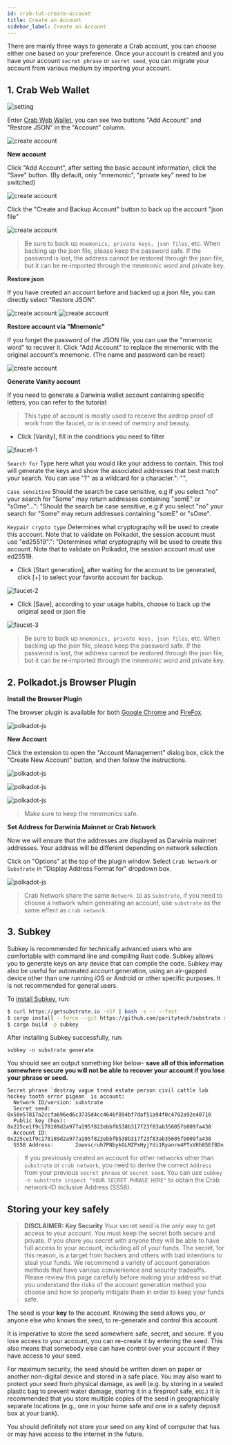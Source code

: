 ```yaml
---
id: crab-tut-create-account
title: Create an Account
sidebar_label: Create an Account
---
```


There are mainly three ways to generate a Crab account, you can choose either one based on your preference.  Once your account is created and you have your account `secret phrase` or `secret seed`, you can migrate your account from various medium by importing your account.  

## 1. Crab Web Wallet

![setting](assets/tut/create-account/1.png)

Enter [Crab Web Wallet](https://apps.darwinia.network), you can see two buttons "Add Account" and "Restore JSON" in the "Account" column.

![create account](assets/tut/create-account/2.png)

**New account**

Click "Add Account", after setting the basic account information, click the "Save" button. (By default, only "mnemonic", "private key" need to be switched)

![create account](assets/tut/create-account/3.png)

Click the "Create and Backup Account" button to back up the account "json file"

![create account](assets/tut/create-account/4.png)

> Be sure to back up `mnemonics, private keys, json files`, etc. When backing up the json file, please keep the password safe. If the password is lost, the address cannot be restored through the json file, but it can be re-imported through the mnemonic word and private key.

**Restore  json**

If you have created an account before and backed up a json file, you can directly select "Restore JSON".

![create account](assets/tut/create-account/5.png)
![create account](assets/tut/create-account/6.png)

**Restore account via "Mnemonic"**

If you forget the password of the JSON file, you can use the "mnemonic word" to recover it. Click "Add Account" to replace the mnemonic with the original account's mnemonic. (The name and password can be reset)

![create account](assets/tut/create-account/7.png)

**Generate Vanity account**

If you need to generate a Darwinia wallet account containing specific letters, you can refer to the tutorial:
   >This type of account is mostly used to receive the airdrop proof of work from the faucet, or is in need of memory and beauty.

- Click [Vanity], fill in the conditions you need to filter

![faucet-1](assets/tut/create-account/8.png)

`Search for` Type here what you would like your address to contain. This tool will generate the keys and show the associated addresses that best match your search. You can use \"?\" as a wildcard for a character.": "",

`Case sensitive` Should the search be case sensitive, e.g if you select \"no\" your search for \"Some\" may return addresses containing \"somE\" or \"sOme\"...": "Should the search be case sensitive, e.g if you select \"no\" your search for \"Some\" may return addresses containing \"somE\" or \"sOme\".

`Keypair crypto type` Determines what cryptography will be used to create this account. Note that to validate on Polkadot, the session account must use \"ed25519\".": "Determines what cryptography will be used to create this account. Note that to validate on Polkadot, the session account must use ed25519.

- Click [Start generation], after waiting for the account to be generated, click [+] to select your favorite account for backup.

![faucet-2](assets/tut/create-account/9.png)

- Click [Save], according to your usage habits, choose to back up the original seed or json file

![faucet-3](assets/tut/create-account/10.png)

> Be sure to back up `mnemonics, private keys, json files`, etc. When backing up the json file, please keep the password safe. If the password is lost, the address cannot be restored through the json file, but it can be re-imported through the mnemonic word and private key.



## 2. Polkadot.js Browser Plugin

**Install the Browser Plugin**

The browser plugin is available for both [Google Chrome](https://chrome.google.com/webstore/detail/polkadot%7Bjs%7D-extension/mopnmbcafieddcagagdcbnhejhlodfdd?hl=en) and [FireFox](https://addons.mozilla.org/en-US/firefox/addon/polkadot-js-extension).

![polkadot-js](assets/tut/create-account/11.png)

**New Account**

Click the extension to open the "Account Management" dialog box, click the "Create New Account" button, and then follow the instructions.

![polkadot-js](assets/tut/create-account/12.png)

![polkadot-js](assets/tut/create-account/13.png)

![polkadot-js](assets/tut/create-account/14.png)

> Make sure to keep the mnemonics safe.

**Set Address for Darwinia Mainnet or Crab Network**

Now we will ensure that the addresses are displayed as Darwinia mainnet addresses.  Your address will be different depending on network selection.

Click on "Options" at the top of the plugin window.  Select `Crab Network` or `Substrate` in "Display Address Format for" dropdown box. 

![polkadot-js](assets/tut/create-account/15.png)

> Crab Network share the same `Network ID` as `Substrate`, if you need to choose a network when generating an account, use `substrate` as the same effect as `crab network`.


## 3. Subkey

Subkey is recommended for technically advanced users who are comfortable with command line and compiling Rust code. Subkey allows you to generate keys on any device that can compile the code. Subkey may also be useful for automated account generation, using an air-gapped device other than one running iOS or Android or other specific purposes. It is not recommended for general users.

To [install Subkey](https://substrate.dev/docs/en/ecosystem/subkey#more-subkey-to-explore), run:

```bash
$ curl https://getsubstrate.io -sSf | bash -s -- --fast
$ cargo install --force --git https://github.com/paritytech/substrate subkey
$ cargo build -p subkey
```

After installing Subkey successfully, run:

```shell
subkey -n substrate generate
```

You should see an output something like below- **save all of this information somewhere secure you will not be able to recover your account if you lose your phrase or seed.**

```text
Secret phrase `destroy vague trend estate person civil cattle lab hockey tooth error pigeon` is account:
  Network ID/version: substrate
  Secret seed:        0x58e57817a2ccfa696ed6c3735d4cc4646f894bf7daf51a94f0c4702a92e40710
  Public key (hex):   0x225ce1f9c178189d2a977a195f822ebbfb538b317f23f83ab35605fb009fa438
  Account ID:         0x225ce1f9c178189d2a977a195f822ebbfb538b317f23f83ab35605fb009fa438
  SS58 Address:       2owvscruh7PNbykGLMZPxHyjYdi1Ryanrm4PTxVKh85Ef8Dn
```

> If you previously created an account for other networks other than `substrate` or `crab network`, you need to derive the  correct `Address` from your previous  `secret phrase` or `secret seed`.  You can use `subkey -n substrate inspect "YOUR SECRET PHRASE HERE"` to obtain the Crab network-ID inclusive Address (SS58).

## Storing your key safely

> **DISCLAIMER: Key Security**
Your secret seed is the _only_ way to get access to your account. You must keep
the secret both secure and private. If you share you secret with anyone they
will be able to have full access to your account, including all of your funds.
The secret, for this reason, is a target from hackers and others with bad
intentions to steal your funds. We recommend a variety of account generation
methods that have various convienience and security tradeoffs. Please review
this page carefully before making your address so that you understand the risks
of the account generation method you choose and how to properly mitigate them
in order to keep your funds safe.

The seed is your **key** to the account. Knowing the seed allows you, or anyone
else who knows the seed, to re-generate and control this account.

It is imperative to store the seed somewhere safe, secret, and secure. If
you lose access to your account, you can re-create it by entering the seed. This
also means that somebody else can have control over your account if they have
access to your seed.

For maximum security, the seed should be written down on paper or another non-digital device and stored in a
safe place. You may also want to protect your seed from physical damage, as well (e.g. by storing in a sealed
plastic bag to prevent water damage, storing it in a fireproof safe, etc.) It is recommended that you store
multiple copies of the seed in geographically separate locations (e.g., one in your home safe and one in a
safety deposit box at your bank).

You should definitely not store your seed on any kind of computer that has or may have access to the internet
in the future.
